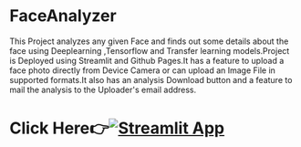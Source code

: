 # FaceAnalyzer
This Project analyzes any given Face and finds out some details about the face using Deeplearning ,Tensorflow and Transfer learning models.Project is Deployed using Streamlit and Github Pages.It has a feature to upload a face photo directly from Device Camera or can upload an Image File in supported formats.It also has an analysis Download button and a feature to mail the analysis to the Uploader's email address.

# Click Here👉[![Streamlit App](https://static.streamlit.io/badges/streamlit_badge_black_white.svg)](hhttps://evans129-faceanalyzer-app-y9i2zf.streamlit.app/)
